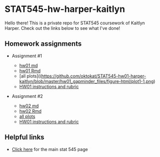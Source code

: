# STAT545-hw-harper-kaitlyn

Hello there! This is a private repo for STAT545 coursework of Kaitlyn Harper. Check out the links below to see what I've done! 

## Homework assignments

- Assignment #1
    + [hw01 md](https://github.com/oktokat/STAT545-hw01-harper-kaitlyn/blob/master/hw01_gapminder.md)
    + [hw01 Rmd](https://github.com/oktokat/STAT545-hw01-harper-kaitlyn/blob/master/hw01_gapminder.Rmd)
    + [all plots]((https://github.com/oktokat/STAT545-hw01-harper-kaitlyn/blob/master/hw01_gapminder_files/figure-html/plot1-1.png)
    + [HW01 instructions and rubric](http://stat545.com/hw01_edit-README.html)
  
  
- Assignment #2
    + [hw02 md]()
    + [hw02 Rmd]()
    + [all plots]()
    + [HW01 instructions and rubric](http://stat545.com/hw02_explore-gapminder-dplyr.html)

## Helpful links 
- [Click here](http://stat545.com/) for the main stat 545 page


